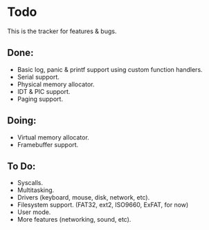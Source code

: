 # Todo

This is the tracker for features & bugs.

## Done:

- Basic log, panic & printf support using custom function handlers.
- Serial support.
- Physical memory allocator.
- IDT & PIC support.
- Paging support.

## Doing:

- Virtual memory allocator.
- Framebuffer support.

## To Do:

- Syscalls.
- Multitasking.
- Drivers (keyboard, mouse, disk, network, etc).
- Filesystem support. (FAT32, ext2, ISO9660, ExFAT, for now)
- User mode.
- More features (networking, sound, etc).